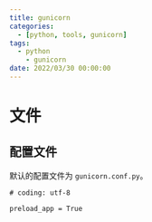 ```yaml
---
title: gunicorn
categories: 
  - [python, tools, gunicorn]
tags:
  - python
    - gunicorn
date: 2022/03/30 00:00:00
---
```


# 文件

## 配置文件

默认的配置文件为 `gunicorn.conf.py`。

```shell
# coding: utf-8

preload_app = True
```



